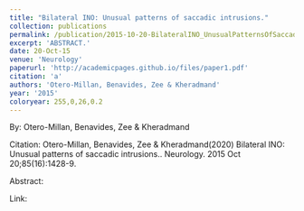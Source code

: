 ```yaml
---
title: "Bilateral INO: Unusual patterns of saccadic intrusions."
collection: publications
permalink: /publication/2015-10-20-BilateralINO_UnusualPatternsOfSaccadicIntrusions_
excerpt: 'ABSTRACT.'
date: 20-Oct-15
venue: 'Neurology'
paperurl: 'http://academicpages.github.io/files/paper1.pdf'
citation: 'a'
authors: 'Otero-Millan, Benavides, Zee & Kheradmand'
year: '2015'
coloryear: 255,0,26,0.2
---
```


By: Otero-Millan, Benavides, Zee & Kheradmand

Citation: Otero-Millan, Benavides, Zee & Kheradmand(2020) Bilateral INO: Unusual patterns of saccadic intrusions.. Neurology. 2015 Oct 20;85\(16\):1428-9. 

Abstract: 

Link: 
